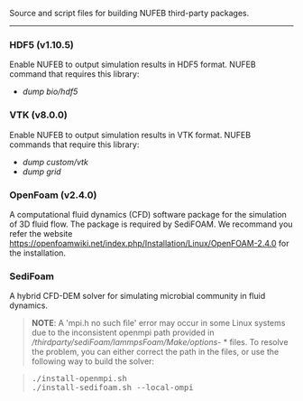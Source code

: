Source and script files for building NUFEB third-party packages.

---------------------------------------------------------------------------
### HDF5 (v1.10.5)
Enable NUFEB to output simulation results in HDF5 format. NUFEB command that requires this library:

- *dump bio/hdf5*

### VTK (v8.0.0)
Enable NUFEB to output simulation results in VTK format. NUFEB commands that require this library:

- *dump custom/vtk*
- *dump grid*

### OpenFoam (v2.4.0)
A computational fluid dynamics (CFD) software package for the simulation of 3D fluid flow. 
The package is required by SediFOAM. We recommand you refer the website 
https://openfoamwiki.net/index.php/Installation/Linux/OpenFOAM-2.4.0 for the installation.

### SediFoam
A hybrid CFD-DEM solver for simulating microbial community in fluid dynamics. 

> **NOTE**: A 'mpi.h no such file' error may occur in some Linux systems 
due to the inconsistent openmpi path provided in */thirdparty/sediFoam/lammpsFoam/Make/options-* * files. 
To resolve the problem, you can either correct the path in the files, 
or use the following way to build the solver:

> <pre>
> ./install-openmpi.sh
> ./install-sedifoam.sh --local-ompi
> </pre>
